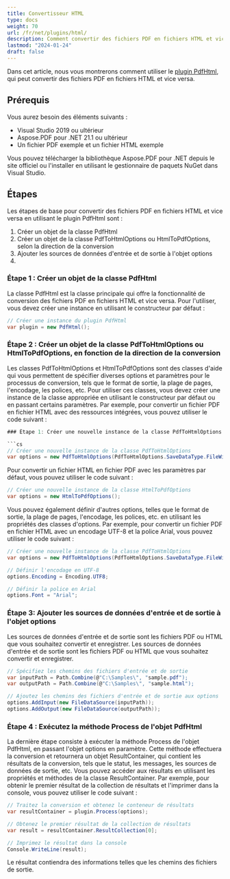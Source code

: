 ```yaml
---
title: Convertisseur HTML
type: docs
weight: 70
url: /fr/net/plugins/html/
description: Comment convertir des fichiers PDF en fichiers HTML et vice versa en utilisant le plugin Aspose.PDF PdfHtml
lastmod: "2024-01-24"
draft: false
---
```


Dans cet article, nous vous montrerons comment utiliser le [plugin PdfHtml](https://products.aspose.org/pdf/net/html-converter/), qui peut convertir des fichiers PDF en fichiers HTML et vice versa.

## Prérequis

Vous aurez besoin des éléments suivants :

* Visual Studio 2019 ou ultérieur
* Aspose.PDF pour .NET 21.1 ou ultérieur
* Un fichier PDF exemple et un fichier HTML exemple

Vous pouvez télécharger la bibliothèque Aspose.PDF pour .NET depuis le site officiel ou l'installer en utilisant le gestionnaire de paquets NuGet dans Visual Studio.

## Étapes

Les étapes de base pour convertir des fichiers PDF en fichiers HTML et vice versa en utilisant le plugin PdfHtml sont :

1. Créer un objet de la classe PdfHtml
2. Créer un objet de la classe PdfToHtmlOptions ou HtmlToPdfOptions, selon la direction de la conversion
3. Ajouter les sources de données d'entrée et de sortie à l'objet options
4.
### Étape 1 : Créer un objet de la classe PdfHtml

La classe PdfHtml est la classe principale qui offre la fonctionnalité de conversion des fichiers PDF en fichiers HTML et vice versa. Pour l'utiliser, vous devez créer une instance en utilisant le constructeur par défaut :

```cs
// Créer une instance du plugin PdfHtml
var plugin = new PdfHtml();
```

### Étape 2 : Créer un objet de la classe PdfToHtmlOptions ou HtmlToPdfOptions, en fonction de la direction de la conversion

Les classes PdfToHtmlOptions et HtmlToPdfOptions sont des classes d'aide qui vous permettent de spécifier diverses options et paramètres pour le processus de conversion, tels que le format de sortie, la plage de pages, l'encodage, les polices, etc. Pour utiliser ces classes, vous devez créer une instance de la classe appropriée en utilisant le constructeur par défaut ou en passant certains paramètres. Par exemple, pour convertir un fichier PDF en fichier HTML avec des ressources intégrées, vous pouvez utiliser le code suivant :

```cs
### Étape 1: Créer une nouvelle instance de la classe PdfToHtmlOptions

```cs
// Créer une nouvelle instance de la classe PdfToHtmlOptions
var options = new PdfToHtmlOptions(PdfToHtmlOptions.SaveDataType.FileWithEmbeddedResources);
```

Pour convertir un fichier HTML en fichier PDF avec les paramètres par défaut, vous pouvez utiliser le code suivant :

```cs
// Créer une nouvelle instance de la classe HtmlToPdfOptions
var options = new HtmlToPdfOptions();
```

Vous pouvez également définir d'autres options, telles que le format de sortie, la plage de pages, l'encodage, les polices, etc. en utilisant les propriétés des classes d'options. Par exemple, pour convertir un fichier PDF en fichier HTML avec un encodage UTF-8 et la police Arial, vous pouvez utiliser le code suivant :

```cs
// Créer une nouvelle instance de la classe PdfToHtmlOptions
var options = new PdfToHtmlOptions(PdfToHtmlOptions.SaveDataType.FileWithEmbeddedResources);

// Définir l'encodage en UTF-8
options.Encoding = Encoding.UTF8;

// Définir la police en Arial
options.Font = "Arial";
```

### Étape 3: Ajouter les sources de données d'entrée et de sortie à l'objet options

Les sources de données d'entrée et de sortie sont les fichiers PDF ou HTML que vous souhaitez convertir et enregistrer.
Les sources de données d'entrée et de sortie sont les fichiers PDF ou HTML que vous souhaitez convertir et enregistrer.

```cs
// Spécifiez les chemins des fichiers d'entrée et de sortie
var inputPath = Path.Combine(@"C:\Samples\", "sample.pdf");
var outputPath = Path.Combine(@"C:\Samples\", "sample.html");

// Ajoutez les chemins des fichiers d'entrée et de sortie aux options
options.AddInput(new FileDataSource(inputPath));
options.AddOutput(new FileDataSource(outputPath));
```

### Étape 4 : Exécutez la méthode Process de l'objet PdfHtml

La dernière étape consiste à exécuter la méthode Process de l'objet PdfHtml, en passant l'objet options en paramètre. Cette méthode effectuera la conversion et retournera un objet ResultContainer, qui contient les résultats de la conversion, tels que le statut, les messages, les sources de données de sortie, etc. Vous pouvez accéder aux résultats en utilisant les propriétés et méthodes de la classe ResultContainer. Par exemple, pour obtenir le premier résultat de la collection de résultats et l'imprimer dans la console, vous pouvez utiliser le code suivant :

```cs
// Traitez la conversion et obtenez le conteneur de résultats
var resultContainer = plugin.Process(options);

// Obtenez le premier résultat de la collection de résultats
var result = resultContainer.ResultCollection[0];

// Imprimez le résultat dans la console
Console.WriteLine(result);
```
Le résultat contiendra des informations telles que les chemins des fichiers de sortie.
